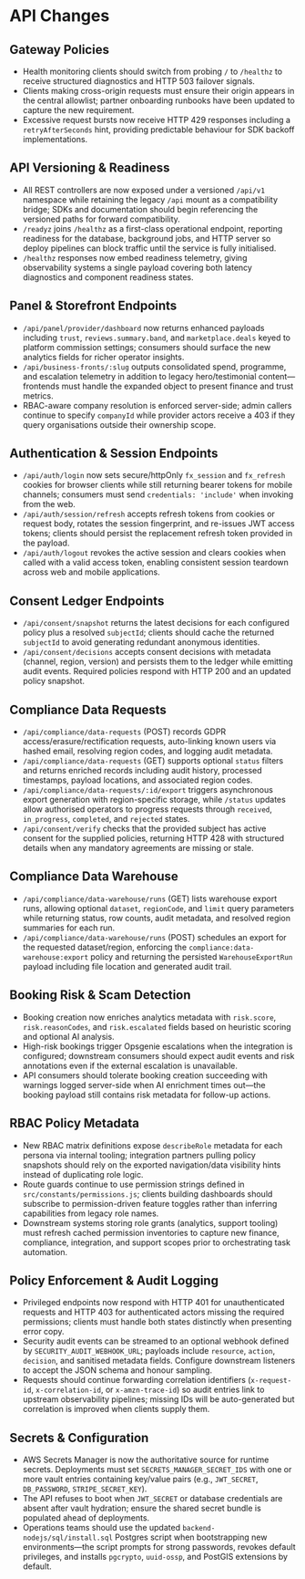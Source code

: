 # API Changes

## Gateway Policies
- Health monitoring clients should switch from probing `/` to `/healthz` to receive structured diagnostics and HTTP 503 failover signals.
- Clients making cross-origin requests must ensure their origin appears in the central allowlist; partner onboarding runbooks have been updated to capture the new requirement.
- Excessive request bursts now receive HTTP 429 responses including a `retryAfterSeconds` hint, providing predictable behaviour for SDK backoff implementations.

## API Versioning & Readiness
- All REST controllers are now exposed under a versioned `/api/v1` namespace while retaining the legacy `/api` mount as a compatibility bridge; SDKs and documentation should begin referencing the versioned paths for forward compatibility.
- `/readyz` joins `/healthz` as a first-class operational endpoint, reporting readiness for the database, background jobs, and HTTP server so deploy pipelines can block traffic until the service is fully initialised.
- `/healthz` responses now embed readiness telemetry, giving observability systems a single payload covering both latency diagnostics and component readiness states.

## Panel & Storefront Endpoints
- `/api/panel/provider/dashboard` now returns enhanced payloads including `trust`, `reviews.summary.band`, and `marketplace.deals` keyed to platform commission settings; consumers should surface the new analytics fields for richer operator insights.
- `/api/business-fronts/:slug` outputs consolidated spend, programme, and escalation telemetry in addition to legacy hero/testimonial content—frontends must handle the expanded object to present finance and trust metrics.
- RBAC-aware company resolution is enforced server-side; admin callers continue to specify `companyId` while provider actors receive a 403 if they query organisations outside their ownership scope.

## Authentication & Session Endpoints
- `/api/auth/login` now sets secure/httpOnly `fx_session` and `fx_refresh` cookies for browser clients while still returning bearer tokens for mobile channels; consumers must send `credentials: 'include'` when invoking from the web.
- `/api/auth/session/refresh` accepts refresh tokens from cookies or request body, rotates the session fingerprint, and re-issues JWT access tokens; clients should persist the replacement refresh token provided in the payload.
- `/api/auth/logout` revokes the active session and clears cookies when called with a valid access token, enabling consistent session teardown across web and mobile applications.

## Consent Ledger Endpoints
- `/api/consent/snapshot` returns the latest decisions for each configured policy plus a resolved `subjectId`; clients should cache the returned `subjectId` to avoid generating redundant anonymous identities.
- `/api/consent/decisions` accepts consent decisions with metadata (channel, region, version) and persists them to the ledger while emitting audit events. Required policies respond with HTTP 200 and an updated policy snapshot.

## Compliance Data Requests
- `/api/compliance/data-requests` (POST) records GDPR access/erasure/rectification requests, auto-linking known users via hashed email, resolving region codes, and logging audit metadata.
- `/api/compliance/data-requests` (GET) supports optional `status` filters and returns enriched records including audit history, processed timestamps, payload locations, and associated region codes.
- `/api/compliance/data-requests/:id/export` triggers asynchronous export generation with region-specific storage, while `/status` updates allow authorised operators to progress requests through `received`, `in_progress`, `completed`, and `rejected` states.
- `/api/consent/verify` checks that the provided subject has active consent for the supplied policies, returning HTTP 428 with structured details when any mandatory agreements are missing or stale.

## Compliance Data Warehouse
- `/api/compliance/data-warehouse/runs` (GET) lists warehouse export runs, allowing optional `dataset`, `regionCode`, and `limit` query parameters while returning status, row counts, audit metadata, and resolved region summaries for each run.
- `/api/compliance/data-warehouse/runs` (POST) schedules an export for the requested dataset/region, enforcing the `compliance:data-warehouse:export` policy and returning the persisted `WarehouseExportRun` payload including file location and generated audit trail.

## Booking Risk & Scam Detection
- Booking creation now enriches analytics metadata with `risk.score`, `risk.reasonCodes`, and `risk.escalated` fields based on heuristic scoring and optional AI analysis.
- High-risk bookings trigger Opsgenie escalations when the integration is configured; downstream consumers should expect audit events and risk annotations even if the external escalation is unavailable.
- API consumers should tolerate booking creation succeeding with warnings logged server-side when AI enrichment times out—the booking payload still contains risk metadata for follow-up actions.

## RBAC Policy Metadata
- New RBAC matrix definitions expose `describeRole` metadata for each persona via internal tooling; integration partners pulling policy snapshots should rely on the exported navigation/data visibility hints instead of duplicating role logic.
- Route guards continue to use permission strings defined in `src/constants/permissions.js`; clients building dashboards should subscribe to permission-driven feature toggles rather than inferring capabilities from legacy role names.
- Downstream systems storing role grants (analytics, support tooling) must refresh cached permission inventories to capture new finance, compliance, integration, and support scopes prior to orchestrating task automation.

## Policy Enforcement & Audit Logging
- Privileged endpoints now respond with HTTP 401 for unauthenticated requests and HTTP 403 for authenticated actors missing the required permissions; clients must handle both states distinctly when presenting error copy.
- Security audit events can be streamed to an optional webhook defined by `SECURITY_AUDIT_WEBHOOK_URL`; payloads include `resource`, `action`, `decision`, and sanitised metadata fields. Configure downstream listeners to accept the JSON schema and honour sampling.
- Requests should continue forwarding correlation identifiers (`x-request-id`, `x-correlation-id`, or `x-amzn-trace-id`) so audit entries link to upstream observability pipelines; missing IDs will be auto-generated but correlation is improved when clients supply them.

## Secrets & Configuration
- AWS Secrets Manager is now the authoritative source for runtime secrets. Deployments must set `SECRETS_MANAGER_SECRET_IDS` with one or more vault entries containing key/value pairs (e.g., `JWT_SECRET`, `DB_PASSWORD`, `STRIPE_SECRET_KEY`).
- The API refuses to boot when `JWT_SECRET` or database credentials are absent after vault hydration; ensure the shared secret bundle is populated ahead of deployments.
- Operations teams should use the updated `backend-nodejs/sql/install.sql` Postgres script when bootstrapping new environments—the script prompts for strong passwords, revokes default privileges, and installs `pgcrypto`, `uuid-ossp`, and PostGIS extensions by default.

